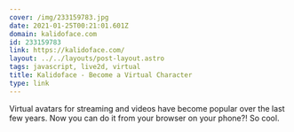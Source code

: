 ```yaml
---
cover: /img/233159783.jpg
date: 2021-01-25T00:21:01.601Z
domain: kalidoface.com
id: 233159783
link: https://kalidoface.com/
layout: ../../layouts/post-layout.astro
tags: javascript, live2d, virtual
title: Kalidoface - Become a Virtual Character
type: link
---
```


Virtual avatars for streaming and videos have become popular over the last few years. Now you can do it from your browser on your phone?! So cool.
